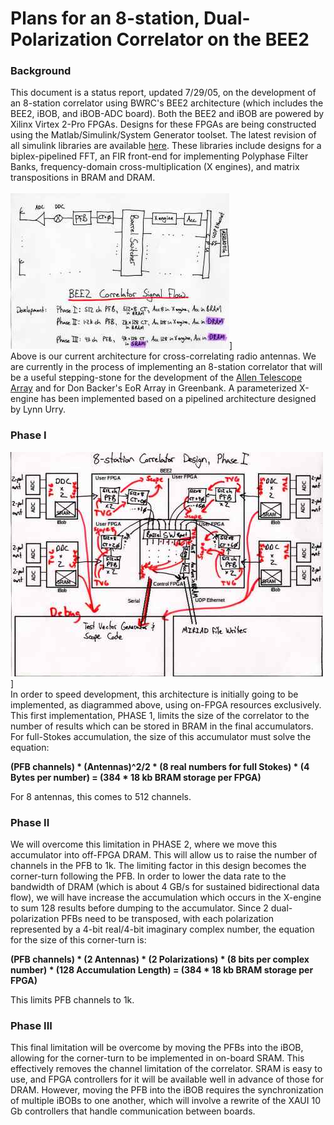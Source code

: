 Plans for an 8-station, Dual-Polarization Correlator on the BEE2
================================================================

### Background

This document is a status report, updated 7/29/05, on the development of
an 8-station correlator using BWRC's BEE2 architecture (which includes
the BEE2, iBOB, and iBOB-ADC board). Both the BEE2 and iBOB are powered
by Xilinx Virtex 2-Pro FPGAs. Designs for these FPGAs are being
constructed using the Matlab/Simulink/System Generator toolset. The
latest revision of all simulink libraries are available
[here](https://github.com/casper-astro/mlib_devel/). These
libraries include designs for a biplex-pipelined FFT, an FIR front-end
for implementing Polyphase Filter Banks, frequency-domain
cross-multiplication (X engines), and matrix transpositions in BRAM and
DRAM.\
\
![](BEE2-based_Dual-Polarization_Antenna_Correlator_files/correlator_signal_flow_sm.jpg)]\
Above is our current architecture for cross-correlating radio antennas.
We are currently in the process of implementing an 8-station correlator
that will be a useful stepping-stone for the development of the [Allen
Telescope Array](https://www.seti.org/ata) and for Don
Backer's EoR Array in Greenbank. A parameterized X-engine has been
implemented based on a pipelined architecture designed by Lynn Urry.


### Phase I
![](BEE2-based_Dual-Polarization_Antenna_Correlator_files/correlator_phase1_sm.jpg)]\
In order to speed development, this architecture is initially going to
be implemented, as diagrammed above, using on-FPGA resources
exclusively. This first implementation, PHASE 1, limits the size of the
correlator to the number of results which can be stored in BRAM in the
final accumulators. For full-Stokes accumulation, the size of this
accumulator must solve the equation:

**(PFB channels) \* (Antennas)\^2/2 \* (8 real numbers for full Stokes)
\* (4 Bytes per number) = (384 \* 18 kb BRAM storage per FPGA)**

For 8 antennas, this comes to 512 channels.


### Phase II

We will overcome this limitation in PHASE 2, where we move this
accumulator into off-FPGA DRAM. This will allow us to raise the number
of channels in the PFB to 1k. The limiting factor in this design becomes
the corner-turn following the PFB. In order to lower the data rate to
the bandwidth of DRAM (which is about 4 GB/s for sustained bidirectional
data flow), we will have increase the accumulation which occurs in the
X-engine to sum 128 results before dumping to the accumulator. Since 2
dual-polarization PFBs need to be transposed, with each polarization
represented by a 4-bit real/4-bit imaginary complex number, the equation
for the size of this corner-turn is:

**(PFB channels) \* (2 Antennas) \* (2 Polarizations) \* (8 bits per
complex number) \* (128 Accumulation Length) = (384 \* 18 kb BRAM
storage per FPGA)**

This limits PFB channels to 1k.


### Phase III

This final limitation will be overcome by moving the PFBs into the iBOB,
allowing for the corner-turn to be implemented in on-board SRAM. This
effectively removes the channel limitation of the correlator. SRAM is
easy to use, and FPGA controllers for it will be available well in
advance of those for DRAM. However, moving the PFB into the iBOB
requires the synchronization of multiple iBOBs to one another, which
will involve a rewrite of the XAUI 10 Gb controllers that handle
communication between boards.
